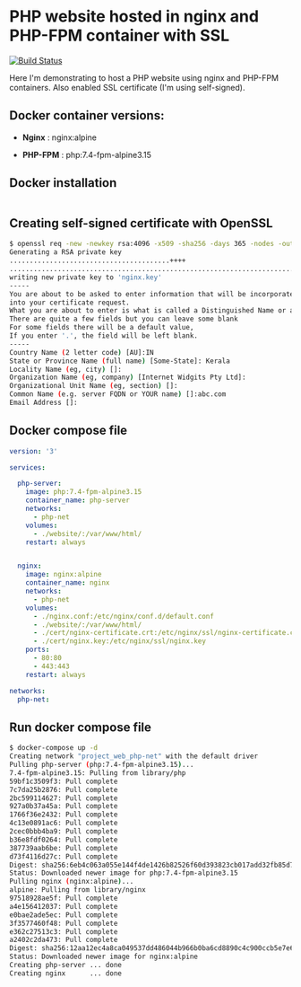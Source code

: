 # PHP website hosted in nginx and PHP-FPM container with SSL 
[![Build Status](https://travis-ci.org/joemccann/dillinger.svg?branch=master)](https://travis-ci.org/joemccann/dillinger)

Here I'm demonstrating to host a PHP website using nginx and PHP-FPM containers. Also enabled SSL certificate (I'm using self-signed).

## Docker container versions:
- **Nginx** : nginx:alpine

- **PHP-FPM** : php:7.4-fpm-alpine3.15

## Docker installation

```

```
## Creating self-signed certificate with OpenSSL
```bash
$ openssl req -new -newkey rsa:4096 -x509 -sha256 -days 365 -nodes -out nginx-certificate.crt -keyout nginx.key
Generating a RSA private key
........................................++++
................................................................................................................................................................................................................................................................................++++
writing new private key to 'nginx.key'
-----
You are about to be asked to enter information that will be incorporated
into your certificate request.
What you are about to enter is what is called a Distinguished Name or a DN.
There are quite a few fields but you can leave some blank
For some fields there will be a default value,
If you enter '.', the field will be left blank.
-----
Country Name (2 letter code) [AU]:IN
State or Province Name (full name) [Some-State]: Kerala
Locality Name (eg, city) []: 
Organization Name (eg, company) [Internet Widgits Pty Ltd]:
Organizational Unit Name (eg, section) []:
Common Name (e.g. server FQDN or YOUR name) []:abc.com
Email Address []:
```

## Docker compose file

```yml
version: '3'

services:

  php-server:
    image: php:7.4-fpm-alpine3.15
    container_name: php-server
    networks:
      - php-net
    volumes:
      - ./website/:/var/www/html/
    restart: always


  nginx:
    image: nginx:alpine
    container_name: nginx
    networks:
      - php-net
    volumes:
      - ./nginx.conf:/etc/nginx/conf.d/default.conf
      - ./website/:/var/www/html/ 
      - ./cert/nginx-certificate.crt:/etc/nginx/ssl/nginx-certificate.crt 
      - ./cert/nginx.key:/etc/nginx/ssl/nginx.key
    ports:
      - 80:80
      - 443:443
    restart: always

networks:
  php-net:
```

## Run docker compose file 
```bash
$ docker-compose up -d
Creating network "project_web_php-net" with the default driver
Pulling php-server (php:7.4-fpm-alpine3.15)...
7.4-fpm-alpine3.15: Pulling from library/php
59bf1c3509f3: Pull complete
7c7da25b2876: Pull complete
2bc599114627: Pull complete
927a0b37a45a: Pull complete
1766f36e2432: Pull complete
4c13e0891ac6: Pull complete
2cec0bbb4ba9: Pull complete
b36e8fdf0264: Pull complete
387739aab6be: Pull complete
d73f4116d27c: Pull complete
Digest: sha256:6eb4c063a055e144f4de1426b82526f60d393823cb017add32fb85d79f25b62b
Status: Downloaded newer image for php:7.4-fpm-alpine3.15
Pulling nginx (nginx:alpine)...
alpine: Pulling from library/nginx
97518928ae5f: Pull complete
a4e156412037: Pull complete
e0bae2ade5ec: Pull complete
3f3577460f48: Pull complete
e362c27513c3: Pull complete
a2402c2da473: Pull complete
Digest: sha256:12aa12ec4a8ca049537dd486044b966b0ba6cd8890c4c900ccb5e7e630e03df0
Status: Downloaded newer image for nginx:alpine
Creating php-server ... done
Creating nginx      ... done
```
